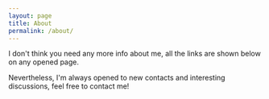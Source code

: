 ```yaml
---
layout: page
title: About
permalink: /about/
---
```


I don't think you need any more info about me, all the links are shown below on any opened page.

Nevertheless, I'm always opened to new contacts and interesting discussions, feel free to contact me!
